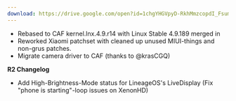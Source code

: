 ```yaml
---
download: https://drive.google.com/open?id=1chgYHGVpyD-RkhMmzcopdI_FsumYvEej
---
```

- Rebased to CAF kernel.lnx.4.9.r14 with Linux Stable 4.9.189 merged in
- Reworked Xiaomi patchset with cleaned up unused MIUI-things and non-grus patches.
- Migrate camera driver to CAF (thanks to @krasCGQ)

<b>R2 Changelog</b>

- Add  High-Brightness-Mode status for LineageOS's LiveDisplay
  (Fix "phone is starting"-loop issues on XenonHD)
